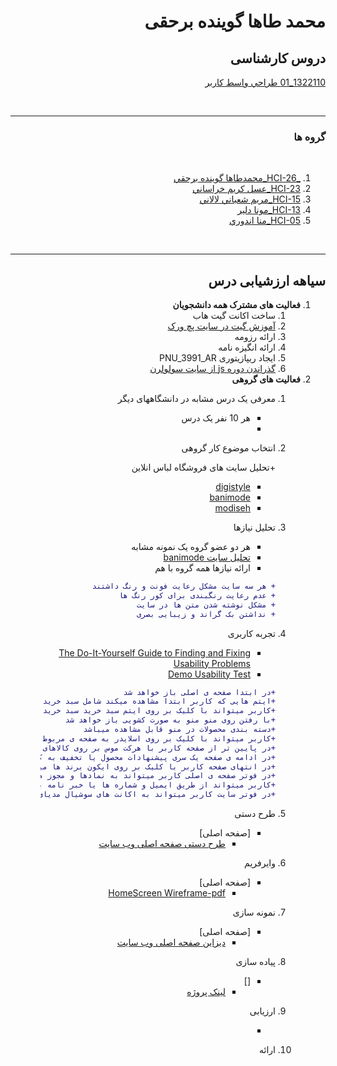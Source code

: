 <div dir="rtl">        

# محمد طاها گوینده برحقی


## دروس کارشناسی
[1322110_01	طراحي واسط كاربر	](https://github.com/AliRazavi-edu/PNU_3991/tree/master/_BSc/UserInterfaceDesgin)

<br>

------------------------

### گروه ها
<br>

1. [_HCI-26_محمدطاها گوينده برحقي  ](https://github.com/AliRazavi-edu/PNU_3991/tree/master/_BSc/HumanComputerInteraction/26_%D9%85%D8%AD%D9%85%D8%AF%D8%B7%D8%A7%D9%87%D8%A7%20%DA%AF%D9%88%D9%8A%D9%86%D8%AF%D9%87%20%D8%A8%D8%B1%D8%AD%D9%82%D9%8A)
 1. [ HCI-23_عسل كريم خراساني](https://github.com/AliRazavi-edu/PNU_3991/tree/master/_BSc/HumanComputerInteraction/23_%D8%B9%D8%B3%D9%84%20%D9%83%D8%B1%D9%8A%D9%85%20%D8%AE%D8%B1%D8%A7%D8%B3%D8%A7%D9%86%D9%8A)
1. [ HCI-15_مريم شعباني لالاني](https://github.com/AliRazavi-edu/PNU_3991/tree/master/_BSc/HumanComputerInteraction/15_%D9%85%D8%B1%D9%8A%D9%85%20%D8%B4%D8%B9%D8%A8%D8%A7%D9%86%D9%8A%20%D9%84%D8%A7%D9%84%D8%A7%D9%86%D9%8A)
1. [ HCI-13_مونا دلير](https://github.com/AliRazavi-edu/PNU_3991/tree/master/_BSc/HumanComputerInteraction/13_%D9%85%D9%88%D9%86%D8%A7%20%D8%AF%D9%84%D9%8A%D8%B1)
1. [ HCI-05_منا اندوري](https://github.com/AliRazavi-edu/PNU_3991/tree/master/_BSc/HumanComputerInteraction/05_%D9%85%D9%86%D8%A7%20%D8%A7%D9%86%D8%AF%D9%88%D8%B1%D9%8A)
<br>


----------

##  سیاهه ارزشیابی درس

1. **فعالیت های مشترک همه دانشجویان**
    1. ساخت اکانت گیت هاب
    2. [آموزش گیت در سایت پچ ورک](http://jlord.us/patchwork/)
    3. ارائه رزومه
    4. ارائه انگیزه نامه
    5. ایجاد ریپازیتوری PNU_3991_AR
    6. [گذراندن دوره js از سایت سولولرن](http://Sololearn.com)
2. **فعالیت های گروهی**
    1. معرفی یک درس مشابه در دانشگاههای دیگر
        - هر 10 نفر یک درس
        - []()
        
   2. انتخاب موضوع کار گروهی
        
        +تحلیل سایت های فروشگاه لباس انلاین
        + [digistyle](https://www.digistyle.com/)
        + [banimode](http://banimode.com/)
        + [modiseh](https://www.modiseh.com/)
        
    3. تحلیل نیازها
        - هر دو عضو گروه یک نمونه مشابه
        + [تحلیل سایت banimode](https://github.com/Mtaha00/PNU_3991_AR/blob/main/HumanComputerInteraction/tahlil%20homepage/tahlil%20home%20page.pdf)
        - ارائه نیازها همه گروه با هم
        ```diff
        + هر سه سایت مشکل رعایت فونت و رنگ داشتند 
        + عدم رعایت رنگبندی برای کور رنگ ها
        + مشکل نوشته شدن متن ها در سایت
        + نداشتن بک گراند و زیبایی بصری
    4. تجربه کاربری
        - [The Do-It-Yourself Guide to Finding and Fixing Usability Problems](http://www.sensible.com/rsme.html)
        - [Demo Usability Test](https://youtu.be/1UCDUOB_aS8)
        ```diff
        +در ابتدا صفحه ی اصلی باز خواهد شد
        +ایتم هایی که کاربر ابتدا مشاهده میکند شامل سبد خرید ورود به سایت قسمت سرچ و منو
        +کاربر میتواند با کلیک بر روی ایتم سبد خرید سبد خرید خود را مشاهده کند
        +با رفتن روی منو منو به صورت کشویی باز خواهد شد
        +دسته بندی محصولات در منو قابل مشاهده میباشد
        +کاربر میتواند با کلیک بر روی اسلایدر به صفحه ی مربوط به اسلایدر مراجعه کند
        +در پایین تر از صفحه کاربر با هرکت موس بر روی کالاهای به نمایش درامده میتواند کالاها را به صورت دیگر مشاهده کند
        +در ادامه ی صفحه یک سری پیشنهادات محصول یا تخفیف به کاربر داده میشود
        +در انتهای صفحه کاربر با کلیک بر روی ایکون برند ها میتواند محصولات آن برند را مشاهده کند
        +در فوتر صفحه ی اصلی کاربر میتواند به نمادها و مجوز های سایت دسترسی داشته باشد
        +کاربر میتواند از طریق ایمیل و شماره ها یا خبر نامه با سایت در ارتباط باشد
        +در فوتر سایت کاربر میتواند به اکانت های سوشیال مدیای سایت دسترسی داشته باشد
    5. طرح دستی
        - [صفحه اصلی]
            - [طرح دستی صفحه اصلی وب سایت](https://github.com/Mtaha00/PNU_3991_AR/blob/main/HumanComputerInteraction/tarh%20dasti/%D8%B7%D8%B1%D8%AD%20%D8%AF%D8%B3%D8%AA%DB%8C%20%D8%A7%D8%B2%20%D8%B5%D9%81%D8%AD%D9%87%20%D8%A7%D8%B5%D9%84%DB%8C%20%DB%8C%DA%A9%20%D8%B3%D8%A7%DB%8C%D8%AA.pdf)
    6. وایرفریم
         - [صفحه اصلی]
            - [HomeScreen Wireframe-pdf]()
    7. نمونه سازی
        - [صفحه اصلی]
            - [دیزاین صفحه اصلی وب سایت]()
    8. پیاده سازی
        - []
            - [لینک پروژه]() 
    9. ارزیابی
        - []() 

    10. ارائه    
</div>

